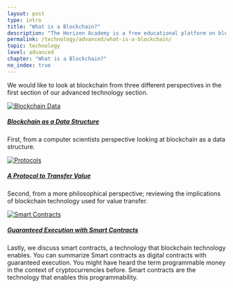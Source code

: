 ```yaml
---
layout: post
type: intro
title: "What is a Blockchain?"
description: "The Horizen Academy is a free educational platform on blockchain technology, cryptocurrency, and privacy. In this article, we compare blockchain from three different perspectives: a way to store data, a protocol to transfer value and programmable money."
permalink: /technology/advanced/what-is-a-blockchain/
topic: technology
level: advanced
chapter: "What is a Blockchain?"
no_index: true
---
```


We would like to look at blockchain from three different perspectives in the first section of our advanced technology section.

<div class="row mt-5">
    <div class="col-md-3">
        <a href="{{ site.baseurl }}{% post_url /technology/advanced/2021-01-02-blockchain-as-a-data-structure %}">
            <img src="{{site.baseurl_root}}/assets/post_files/technology/advanced/1.0-what-is-a-blockchain/data-structure.svg" alt="Blockchain Data" />
        </a>
    </div>
    <div class="col-md-9">
        <a class="font-weight-bold" href="{{ site.baseurl }}{% post_url /technology/advanced/2021-01-02-blockchain-as-a-data-structure %}"><h5 class="intro-article-title">Blockchain as a Data Structure</h5></a>
        <p class="mb-1">
            First, from a computer scientists perspective looking at blockchain as a data structure.
        </p>
    </div>
</div>

<div class="row mt-5">
    <div class="col-md-3">
        <a href="{{ site.baseurl }}{% post_url /technology/advanced/2021-01-03-a-protocol-to-transfer-value %}">
            <img src="{{site.baseurl_root}}/assets/post_files/technology/advanced/1.0-what-is-a-blockchain/value-transfer.svg" alt="Protocols" />
        </a>
    </div>
    <div class="col-md-9">
        <a class="font-weight-bold" href="{{ site.baseurl }}{% post_url /technology/advanced/2021-01-03-a-protocol-to-transfer-value %}"><h5 class="intro-article-title">A Protocol to Transfer Value</h5></a>
        <p class="mb-1">
            Second, from a more philosophical perspective; reviewing the implications of blockchain technology used for value transfer.
        </p>
    </div>
</div>

<div class="row mt-5">
    <div class="col-md-3">
        <a href="{{ site.baseurl }}{% post_url /technology/advanced/2021-01-04-guaranteed-execution-with-smart-contracts %}">
            <img src="{{site.baseurl_root}}/assets/post_files/technology/advanced/1.0-what-is-a-blockchain/smart-contracts.svg" alt="Smart Contracts" />
        </a>
    </div>
    <div class="col-md-9">
        <a class="font-weight-bold" href="{{ site.baseurl }}{% post_url /technology/advanced/2021-01-04-guaranteed-execution-with-smart-contracts %}"><h5 class="intro-article-title">Guaranteed Execution with Smart Contracts</h5></a>
        <p class="mb-1">
            Lastly, we discuss smart contracts, a technology that blockchain technology enables. You can summarize Smart contracts as digital contracts with guaranteed execution. You might have heard the term programmable money in the context of cryptocurrencies before. Smart contracts are the technology that enables this programmability.
        </p>
    </div>
</div>
